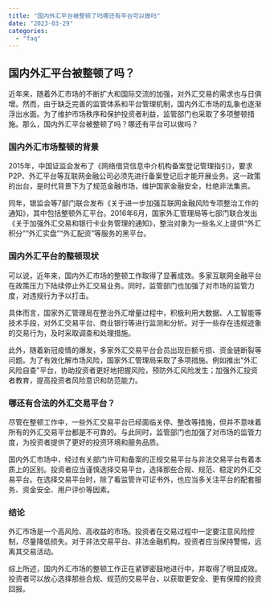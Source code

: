```yaml
---
title: "国内外汇平台被整顿了吗哪还有平台可以做吗"
date: "2023-03-29"
categories: 
  - "faq"
---
```


## 国内外汇平台被整顿了吗？

近年来，随着外汇市场的不断扩大和国际交流的加强，对外汇交易的需求也与日俱增。然而，由于缺乏完善的监管体系和平台管理机制，国内外汇市场的乱象也逐渐浮出水面。为了维护市场秩序和保护投资者利益，监管部门也采取了多项整顿措施。那么，国内外汇平台被整顿了吗？哪还有平台可以做吗？

### 国内外汇市场整顿的背景

2015年，中国证监会发布了《网络借贷信息中介机构备案登记管理指引》，要求P2P、外汇平台等互联网金融公司必须先进行备案登记后才能开展业务。这一政策的出台，是时代背景下为了规范金融市场，维护国家金融安全，杜绝非法集资。

同年，银监会等7部门联合发布《关于进一步加强互联网金融风险专项整治工作的通知》，其中包括整顿外汇平台。2016年6月，国家外汇管理局等七部门联合发出《关于加强外汇交易和银行卡业务管理的通知》，整治对象为一些名义上提供“外汇积分”“外汇实盘”“外汇配资”等服务的黑平台。

### 国内外汇平台的整顿现状

可以说，近年来，国内外汇市场的整顿工作取得了显著成效。多家互联网金融平台在政策压力下陆续停止外汇交易业务。同时，监管部门也加强了对市场的监管力度，对违规行为予以打击。

具体而言，国家外汇管理局在整治外汇增量过程中，积极利用大数据、人工智能等技术手段，对外汇交易平台、商业银行等进行监测和分析。对于一些存在违规迹象的交易行为，及时采取调查和处理措施。

此外，随着新冠疫情的爆发，多家外汇交易平台会员出现巨额亏损、资金链断裂等问题。为了有效化解市场风险，国家外汇管理局采取了多项措施。例如推出“外汇风险自查”平台，协助投资者更好地把握风险，预防外汇风险发生；加强外汇投资者教育，提高投资者风险意识和防范能力。

### 哪还有合法的外汇交易平台？

尽管在整顿工作中，一些外汇交易平台已经面临关停、整改等措施，但并不意味着所有的外汇交易平台都是不可靠的。与此同时，监管部门也加强了对市场的监管力度，为投资者提供了更好的投资环境和服务品质。

国内外汇市场中，经过有关部门许可和备案的正规交易平台与非法交易平台有着本质上的区别。投资者应当谨慎选择交易平台，选择那些合规、规范、稳定的外汇交易平台。在选择交易平台时，除了看监管许可证书外，也应当多关注平台的配套服务、资金安全、用户评价等因素。

### 结论

外汇市场是一个高风险、高收益的市场。投资者在交易过程中一定要注意风险控制，尽量降低损失。对于非法交易平台、非法金融机构，投资者应当保持警惕，远离其交易活动。

综上所述，国内外汇市场的整顿工作正在紧锣密鼓地进行中，并取得了明显成效。投资者可以放心选择那些合规、规范的交易平台，以获取更安全、更有保障的投资回报。

